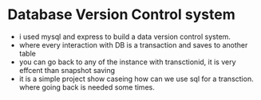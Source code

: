 # Database Version Control system


 - i used mysql and express to build a data version control system.
 - where every interaction with DB is a transaction and saves to another table 
 - you can go back to any of the instance with transctionid, it is very effcent than 
 snapshot saving 
 - it is a simple project show caseing how can we use sql for a transction. where going back is needed some times.
 